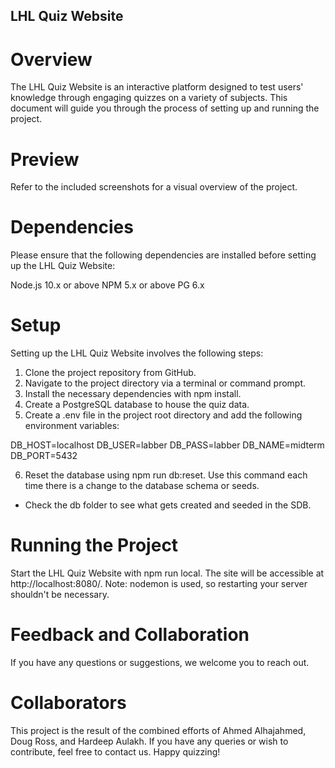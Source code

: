 ## LHL Quiz Website
# Overview
The LHL Quiz Website is an interactive platform designed to test users' knowledge through engaging quizzes on a variety of subjects. This document will guide you through the process of setting up and running the project.

# Preview
Refer to the included screenshots for a visual overview of the project.

# Dependencies
Please ensure that the following dependencies are installed before setting up the LHL Quiz Website:

Node.js 10.x or above
NPM 5.x or above
PG 6.x
# Setup
Setting up the LHL Quiz Website involves the following steps:

1. Clone the project repository from GitHub.
2. Navigate to the project directory via a terminal or command prompt.
3. Install the necessary dependencies with npm install.
4. Create a PostgreSQL database to house the quiz data.
5. Create a .env file in the project root directory and add the following environment variables:

DB_HOST=localhost
DB_USER=labber 
DB_PASS=labber
DB_NAME=midterm
DB_PORT=5432

6. Reset the database using npm run db:reset. Use this command each time there is a change to the database schema or seeds.
- Check the db folder to see what gets created and seeded in the SDB.
# Running the Project
Start the LHL Quiz Website with npm run local. The site will be accessible at http://localhost:8080/. Note: nodemon is used, so restarting your server shouldn't be necessary.

# Feedback and Collaboration
If you have any questions or suggestions, we welcome you to reach out.

# Collaborators
This project is the result of the combined efforts of Ahmed Alhajahmed, Doug Ross, and Hardeep Aulakh. If you have any queries or wish to contribute, feel free to contact us. Happy quizzing!
